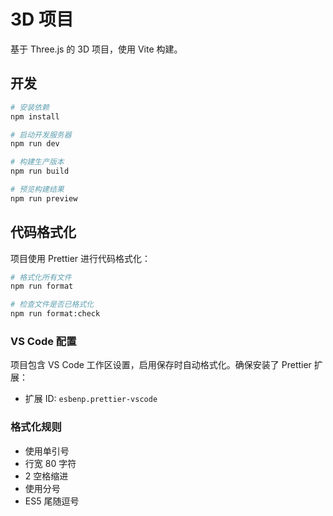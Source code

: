 # 3D 项目

基于 Three.js 的 3D 项目，使用 Vite 构建。

## 开发

```bash
# 安装依赖
npm install

# 启动开发服务器
npm run dev

# 构建生产版本
npm run build

# 预览构建结果
npm run preview
```

## 代码格式化

项目使用 Prettier 进行代码格式化：

```bash
# 格式化所有文件
npm run format

# 检查文件是否已格式化
npm run format:check
```

### VS Code 配置

项目包含 VS Code 工作区设置，启用保存时自动格式化。确保安装了 Prettier 扩展：

- 扩展 ID: `esbenp.prettier-vscode`

### 格式化规则

- 使用单引号
- 行宽 80 字符
- 2 空格缩进
- 使用分号
- ES5 尾随逗号
